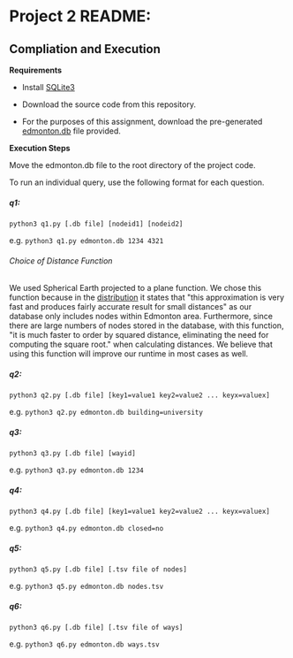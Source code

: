 # Project 2 README:

## Compliation and Execution

**Requirements**

* Install [SQLite3](https://www.sqlite.org)

* Download the source code from this repository.

* For the purposes of this assignment, download the pre-generated [edmonton.db](https://drive.google.com/open?id=1AfPoToovyq8rrsEisNOudhUPn0KNN5by) file provided. 

**Execution Steps**

Move the edmonton.db file to the root directory of the project code.

To run an individual query, use the following format for each question.

##### q1:

`python3 q1.py [.db file] [nodeid1] [nodeid2]`

e.g. `python3 q1.py edmonton.db 1234 4321`

###### Choice of Distance Function
We used Spherical Earth projected to a plane function. We chose this function because in the [distribution](https://en.wikipedia.org/wiki/Geographical_distance) it states that "this approximation is very fast and produces fairly accurate result for small distances" as our database only includes nodes within Edmonton area. Furthermore, since there are large numbers of nodes stored in the database, with this function, "it is much faster to order by squared distance, eliminating the need for computing the square root." when calculating distances. We believe that using this function will improve our runtime in most cases as well.


##### q2: 

`python3 q2.py [.db file] [key1=value1 key2=value2 ... keyx=valuex]`

e.g. `python3 q2.py edmonton.db building=university`

##### q3:

`python3 q3.py [.db file] [wayid]`

e.g. `python3 q3.py edmonton.db 1234`

##### q4:

`python3 q4.py [.db file] [key1=value1 key2=value2 ... keyx=valuex]`

e.g. `python3 q4.py edmonton.db closed=no`

##### q5: 

`python3 q5.py [.db file] [.tsv file of nodes]`

e.g. `python3 q5.py edmonton.db nodes.tsv`

##### q6:

`python3 q6.py [.db file] [.tsv file of ways]`

e.g. `python3 q6.py edmonton.db ways.tsv`
